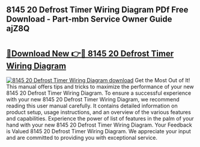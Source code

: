 ## 8145 20 Defrost Timer Wiring Diagram PDf Free Download - Part-mbn Service Owner Guide ajZ8Q

# <h2><a href="http://dft0ti.blite.top/?on=8145+20+Defrost+Timer+Wiring+Diagram">🔗Download New 👉🔴 8145 20 Defrost Timer Wiring Diagram</a></h2>

[![8145 20 Defrost Timer Wiring Diagram download](https://i.imgur.com/lujVjoI.png)](http://dft0ti.blite.top/?on=8145+20+Defrost+Timer+Wiring+Diagram)
Get the Most Out of It! This manual offers tips and tricks to maximize the performance of your new 8145 20 Defrost Timer Wiring Diagram. To ensure a successful experience with your new 8145 20 Defrost Timer Wiring Diagram, we recommend reading this user manual carefully. It contains detailed information on product setup, usage instructions, and an overview of the various features and capabilities. Experience the power of list of features in the palm of your hand with your new 8145 20 Defrost Timer Wiring Diagram. Your Feedback is Valued 8145 20 Defrost Timer Wiring Diagram. We appreciate your input and are committed to providing you with exceptional service.

